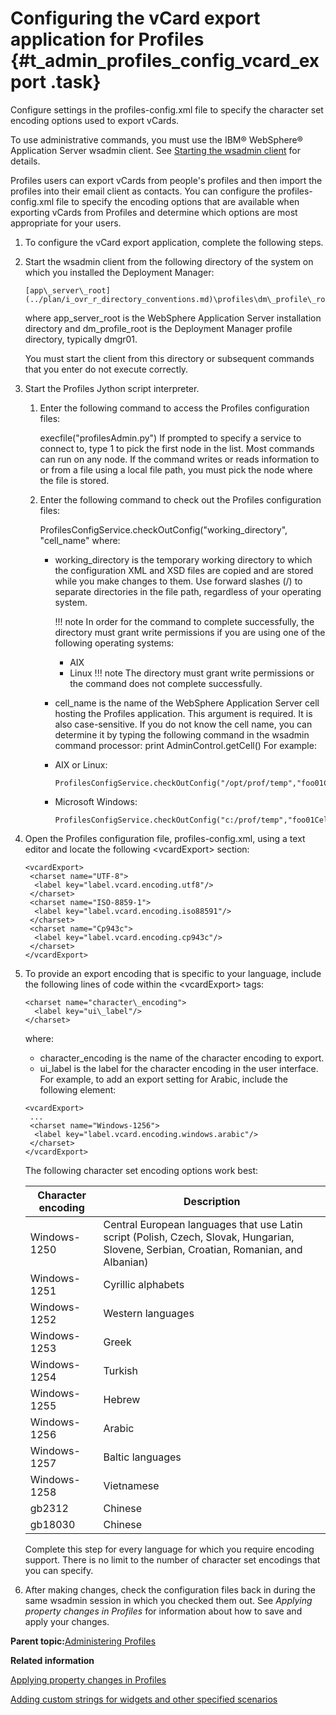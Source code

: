 # Configuring the vCard export application for Profiles {#t_admin_profiles_config_vcard_export .task}

Configure settings in the profiles-config.xml file to specify the character set encoding options used to export vCards.

To use administrative commands, you must use the IBM® WebSphere® Application Server wsadmin client. See [Starting the wsadmin client](t_admin_wsadmin_starting.md) for details.

Profiles users can export vCards from people's profiles and then import the profiles into their email client as contacts. You can configure the profiles-config.xml file to specify the encoding options that are available when exporting vCards from Profiles and determine which options are most appropriate for your users.

1.  To configure the vCard export application, complete the following steps.
2.  Start the wsadmin client from the following directory of the system on which you installed the Deployment Manager:

    ```
    [app\_server\_root](../plan/i_ovr_r_directory_conventions.md)\profiles\dm\_profile\_root\bin
    ```

    where app\_server\_root is the WebSphere Application Server installation directory and dm\_profile\_root is the Deployment Manager profile directory, typically dmgr01.

    You must start the client from this directory or subsequent commands that you enter do not execute correctly.

3.  Start the Profiles Jython script interpreter.

    1.  Enter the following command to access the Profiles configuration files:

        execfile\("profilesAdmin.py"\) If prompted to specify a service to connect to, type 1 to pick the first node in the list. Most commands can run on any node. If the command writes or reads information to or from a file using a local file path, you must pick the node where the file is stored.

    2.  Enter the following command to check out the Profiles configuration files:

        ProfilesConfigService.checkOutConfig\("working\_directory", "cell\_name" where:

        -   working\_directory is the temporary working directory to which the configuration XML and XSD files are copied and are stored while you make changes to them. Use forward slashes \(/\) to separate directories in the file path, regardless of your operating system.

            !!! note
    In order for the command to complete successfully, the directory must grant write permissions if you are using one of the following operating systems:

            -   AIX
            -   Linux
            !!! note
    The directory must grant write permissions or the command does not complete successfully.

        -   cell\_name is the name of the WebSphere Application Server cell hosting the Profiles application. This argument is required. It is also case-sensitive. If you do not know the cell name, you can determine it by typing the following command in the wsadmin command processor: print AdminControl.getCell\(\)
        For example:

        -   AIX or Linux:

            ```
            ProfilesConfigService.checkOutConfig("/opt/prof/temp","foo01Cell01")
            ```

        -   Microsoft Windows:

            ```
            ProfilesConfigService.checkOutConfig("c:/prof/temp","foo01Cell01")
            ```

4.  Open the Profiles configuration file, profiles-config.xml, using a text editor and locate the following <vcardExport\> section:

    ```
    <vcardExport>
     <charset name="UTF-8">
      <label key="label.vcard.encoding.utf8"/>
     </charset>
     <charset name="ISO-8859-1">
      <label key="label.vcard.encoding.iso88591"/>
     </charset>
     <charset name="Cp943c">
      <label key="label.vcard.encoding.cp943c"/>
     </charset>
    </vcardExport>
    
    ```

5.  To provide an export encoding that is specific to your language, include the following lines of code within the <vcardExport\> tags:

    ```
    <charset name="character\_encoding">
      <label key="ui\_label"/>
    </charset>
    ```

    where:

    -   character\_encoding is the name of the character encoding to export.
    -   ui\_label is the label for the character encoding in the user interface.
    For example, to add an export setting for Arabic, include the following element:

    ```
    <vcardExport>
     ...
     <charset name="Windows-1256">
      <label key="label.vcard.encoding.windows.arabic"/>
     </charset>
    </vcardExport>
    
    ```

    The following character set encoding options work best:

    |Character encoding|Description|
    |------------------|-----------|
    |Windows-1250|Central European languages that use Latin script \(Polish, Czech, Slovak, Hungarian, Slovene, Serbian, Croatian, Romanian, and Albanian\)|
    |Windows-1251|Cyrillic alphabets|
    |Windows-1252|Western languages|
    |Windows-1253|Greek|
    |Windows-1254|Turkish|
    |Windows-1255|Hebrew|
    |Windows-1256|Arabic|
    |Windows-1257|Baltic languages|
    |Windows-1258|Vietnamese|
    |gb2312|Chinese|
    |gb18030|Chinese|

    Complete this step for every language for which you require encoding support. There is no limit to the number of character set encodings that you can specify.

6.  After making changes, check the configuration files back in during the same wsadmin session in which you checked them out. See *Applying property changes in Profiles* for information about how to save and apply your changes.


**Parent topic:**[Administering Profiles](../admin/c_admin_profiles_intro.md)

**Related information**  


[Applying property changes in Profiles](../admin/t_admin_profiles_save_changes.md)

[Adding custom strings for widgets and other specified scenarios](../customize/t_admin_profiles_add_custom_strings.md)

